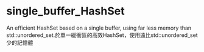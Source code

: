 # single_buffer_HashSet
An efficient HashSet based on a single buffer, using far less memory than std::unordered_set.於單一緩衝區的高效HashSet，使用遠比std::unordered_set少的記憶體
